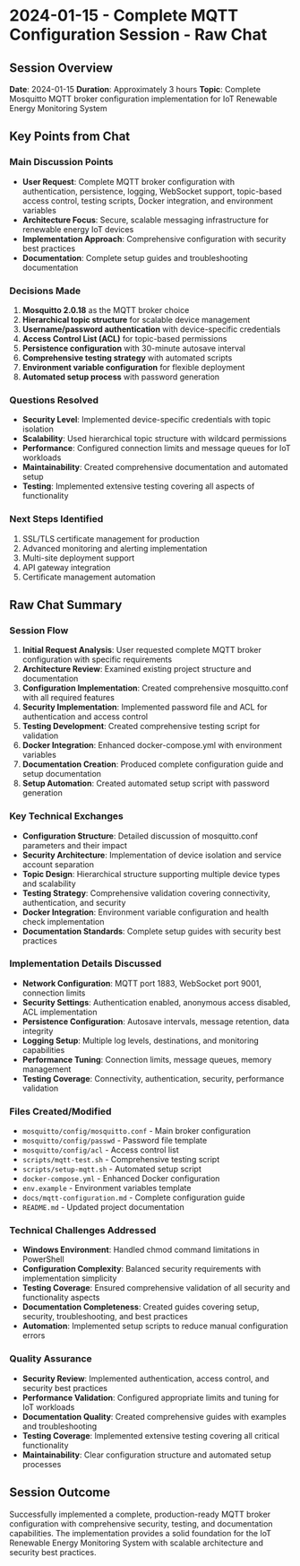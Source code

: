 # 2024-01-15 - Complete MQTT Configuration Session - Raw Chat

## Session Overview
**Date**: 2024-01-15
**Duration**: Approximately 3 hours
**Topic**: Complete Mosquitto MQTT broker configuration implementation for IoT Renewable Energy Monitoring System

## Key Points from Chat

### Main Discussion Points
- **User Request**: Complete MQTT broker configuration with authentication, persistence, logging, WebSocket support, topic-based access control, testing scripts, Docker integration, and environment variables
- **Architecture Focus**: Secure, scalable messaging infrastructure for renewable energy IoT devices
- **Implementation Approach**: Comprehensive configuration with security best practices
- **Documentation**: Complete setup guides and troubleshooting documentation

### Decisions Made
1. **Mosquitto 2.0.18** as the MQTT broker choice
2. **Hierarchical topic structure** for scalable device management
3. **Username/password authentication** with device-specific credentials
4. **Access Control List (ACL)** for topic-based permissions
5. **Persistence configuration** with 30-minute autosave interval
6. **Comprehensive testing strategy** with automated scripts
7. **Environment variable configuration** for flexible deployment
8. **Automated setup process** with password generation

### Questions Resolved
- **Security Level**: Implemented device-specific credentials with topic isolation
- **Scalability**: Used hierarchical topic structure with wildcard permissions
- **Performance**: Configured connection limits and message queues for IoT workloads
- **Maintainability**: Created comprehensive documentation and automated setup
- **Testing**: Implemented extensive testing covering all aspects of functionality

### Next Steps Identified
1. SSL/TLS certificate management for production
2. Advanced monitoring and alerting implementation
3. Multi-site deployment support
4. API gateway integration
5. Certificate management automation

## Raw Chat Summary

### Session Flow
1. **Initial Request Analysis**: User requested complete MQTT broker configuration with specific requirements
2. **Architecture Review**: Examined existing project structure and documentation
3. **Configuration Implementation**: Created comprehensive mosquitto.conf with all required features
4. **Security Implementation**: Implemented password file and ACL for authentication and access control
5. **Testing Development**: Created comprehensive testing script for validation
6. **Docker Integration**: Enhanced docker-compose.yml with environment variables
7. **Documentation Creation**: Produced complete configuration guide and setup documentation
8. **Setup Automation**: Created automated setup script with password generation

### Key Technical Exchanges
- **Configuration Structure**: Detailed discussion of mosquitto.conf parameters and their impact
- **Security Architecture**: Implementation of device isolation and service account separation
- **Topic Design**: Hierarchical structure supporting multiple device types and scalability
- **Testing Strategy**: Comprehensive validation covering connectivity, authentication, and security
- **Docker Integration**: Environment variable configuration and health check implementation
- **Documentation Standards**: Complete setup guides with security best practices

### Implementation Details Discussed
- **Network Configuration**: MQTT port 1883, WebSocket port 9001, connection limits
- **Security Settings**: Authentication enabled, anonymous access disabled, ACL implementation
- **Persistence Configuration**: Autosave intervals, message retention, data integrity
- **Logging Setup**: Multiple log levels, destinations, and monitoring capabilities
- **Performance Tuning**: Connection limits, message queues, memory management
- **Testing Coverage**: Connectivity, authentication, security, performance validation

### Files Created/Modified
- `mosquitto/config/mosquitto.conf` - Main broker configuration
- `mosquitto/config/passwd` - Password file template
- `mosquitto/config/acl` - Access control list
- `scripts/mqtt-test.sh` - Comprehensive testing script
- `scripts/setup-mqtt.sh` - Automated setup script
- `docker-compose.yml` - Enhanced Docker configuration
- `env.example` - Environment variables template
- `docs/mqtt-configuration.md` - Complete configuration guide
- `README.md` - Updated project documentation

### Technical Challenges Addressed
- **Windows Environment**: Handled chmod command limitations in PowerShell
- **Configuration Complexity**: Balanced security requirements with implementation simplicity
- **Testing Coverage**: Ensured comprehensive validation of all security and functionality aspects
- **Documentation Completeness**: Created guides covering setup, security, troubleshooting, and best practices
- **Automation**: Implemented setup scripts to reduce manual configuration errors

### Quality Assurance
- **Security Review**: Implemented authentication, access control, and security best practices
- **Performance Validation**: Configured appropriate limits and tuning for IoT workloads
- **Documentation Quality**: Created comprehensive guides with examples and troubleshooting
- **Testing Coverage**: Implemented extensive testing covering all critical functionality
- **Maintainability**: Clear configuration structure and automated setup processes

## Session Outcome
Successfully implemented a complete, production-ready MQTT broker configuration with comprehensive security, testing, and documentation capabilities. The implementation provides a solid foundation for the IoT Renewable Energy Monitoring System with scalable architecture and security best practices. 